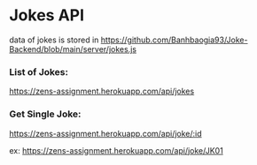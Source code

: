 # Jokes API

data of jokes is stored in https://github.com/Banhbaogia93/Joke-Backend/blob/main/server/jokes.js


### List of Jokes:

https://zens-assignment.herokuapp.com/api/jokes


### Get Single Joke:

https://zens-assignment.herokuapp.com/api/joke/:id

ex: https://zens-assignment.herokuapp.com/api/joke/JK01
